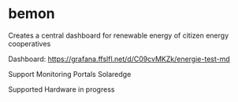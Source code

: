 # bemon
Creates a central dashboard for renewable energy of citizen energy cooperatives

Dashboard:
https://grafana.ffslfl.net/d/C09cvMKZk/energie-test-md

Support Monitoring Portals
Solaredge

Supported Hardware
in progress
